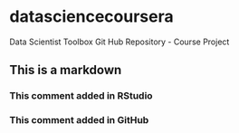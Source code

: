 # datasciencecoursera
Data Scientist Toolbox Git Hub Repository - Course Project
## This is a markdown
### This comment added in RStudio
### This comment added in GitHub

